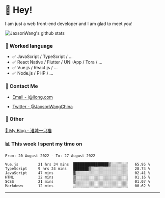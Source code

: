 # 👋 Hey!

I am just a web front-end developer and I am glad to meet you!

![JaxsonWang's github stats](https://github-readme-stats.vercel.app/api?username=JaxsonWang&&show_icons=true&&title_color=1abc9c&&icon_color=1abc9c)


### 📝 Worked language

- ✅ JavaScript / TypeScript / ...
- ✅ React Native / Flutter / UNI-App / Tora / ...
- ✅ Vue.js / React.js / ...
- ✅ Node.js / PHP / ...

### 📮 Contact Me

- [Email - i@iiong.com](mailto:i@iiong.com)

- [Twitter - @JaxsonWangChina](https://twitter.com/JaxsonWangChina)

### 🤪 Other

[📌 My Blog - 淮城一只猫](https://iiong.com)

### 📊 This week I spent my time on

<!--START_SECTION:waka-->

```text
From: 20 August 2022 - To: 27 August 2022

Vue.js         21 hrs 34 mins  ████████████████▒░░░░░░░░   65.95 %
TypeScript     9 hrs 24 mins   ███████▒░░░░░░░░░░░░░░░░░   28.74 %
JavaScript     47 mins         ▓░░░░░░░░░░░░░░░░░░░░░░░░   02.41 %
HTML           22 mins         ▒░░░░░░░░░░░░░░░░░░░░░░░░   01.16 %
SCSS           21 mins         ▒░░░░░░░░░░░░░░░░░░░░░░░░   01.07 %
Markdown       12 mins         ░░░░░░░░░░░░░░░░░░░░░░░░░   00.62 %
```

<!--END_SECTION:waka-->

---
